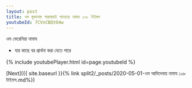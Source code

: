 ```yaml
---
layout: post
title: ওম মুক্তানাম পারামায়ই গ্যাতায়ে নামায ১০৮ টাইমস
youtubeId: 7CVnCBQtO4w
---
```

 
 
 ওম ভেরেনিয়া নামায  
 
 -  যার কাছে বর প্রার্থনা করা যেতে পারে 
 
  
 
  
 
 
 
 
 
 


{% include youtubePlayer.html id=page.youtubeId %}
 
[Next]({{ site.baseurl }}{% link  split2/_posts/2020-05-01-ওম আদিদেবায় নামায ১০৮ টাইমস.md%})
 
